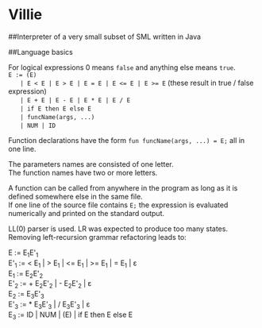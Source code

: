 # Villie
##Interpreter of a very small subset of SML written in Java

##Language basics

For logical expressions 0 means `false` and anything else means `true`. <br/>
`E := (E)` <br/>
&nbsp;&nbsp;&nbsp;&nbsp;&nbsp;&nbsp;`| E < E | E > E | E = E | E <= E | E >= E` (these result in true / false expression) <br/>
&nbsp;&nbsp;&nbsp;&nbsp;&nbsp;&nbsp;`| E + E | E - E | E * E | E / E` <br/>
&nbsp;&nbsp;&nbsp;&nbsp;&nbsp;&nbsp;`| if E then E else E` <br/>
&nbsp;&nbsp;&nbsp;&nbsp;&nbsp;&nbsp;`| funcName(args, ...)` <br/>
&nbsp;&nbsp;&nbsp;&nbsp;&nbsp;&nbsp;`| NUM | ID` <br/>

Function declarations have the form `fun funcName(args, ...) = E;` all in one line. <br/>

The parameters names are consisted of one letter. <br/>
The function names have two or more letters. <br/>

A function can be called from anywhere in the program as long as it is defined somewhere else in the same file. <br/>
If one line of the source file contains `E;` the expression is evaluated numerically and printed on the standard output. <br/>

LL(0) parser is used. LR was expected to produce too many states. <br/>
Removing left-recursion grammar refactoring leads to: <br/>

E := E<sub>1</sub>E'<sub>1</sub> <br/>
E'<sub>1</sub> := < E<sub>1</sub> | > E<sub>1</sub> | <= E<sub>1</sub> | >= E<sub>1</sub> | = E<sub>1</sub> | ε <br/>
E<sub>1</sub>  := E<sub>2</sub>E'<sub>2</sub> <br/>
E'<sub>2</sub> := + E<sub>2</sub>E'<sub>2</sub> | - E<sub>2</sub>E'<sub>2</sub> | ε <br/>
E<sub>2</sub>  := E<sub>3</sub>E'<sub>3</sub> <br/>
E'<sub>3</sub> := * E<sub>3</sub>E'<sub>3</sub> | / E<sub>3</sub>E'<sub>3</sub> | ε <br/>
E<sub>3</sub>  := ID | NUM | (E) | if E then E else E <br/>
